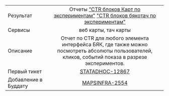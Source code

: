 | | |
|:------------- |:-------------:|
| Результат | Отчеты ["CTR блоков Карт по экспериментам"](https://stat.yandex-team.ru/Maps/Adhoc/CTRBlocksByTestID) ["CTR блоков бякотач по экспериментам"](https://stat.yandex-team.ru/Maps_Mobile_All/Adhoc/CTRBlocksByTestID) |
| Сервисы | веб карты, тач карты |
| Описание | Отчет по CTR для любого элемента интерфейса БЯК, где также можно посмотреть абсолюты пользователей, кликов, событий показа в разрезе экспериментов. |
| Первый тикет | [STATADHOC-12867](https://st.yandex-team.ru/STATADHOC-12867) |
| Добавление в Буддату | [MAPSINFRA-2554](https://st.yandex-team.ru/MAPSINFRA-2554)
